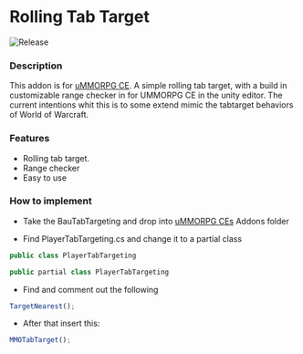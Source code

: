 # Rolling Tab Target
![Release](https://img.shields.io/badge/release-v0.0.1-blue "Release")
### Description
This addon is for [uMMORPG CE](https://assetstore.unity.com/packages/templates/systems/ummorpg-components-edition-159401 "uMMORPG CE"). A simple rolling tab target, with a build in customizable range checker in for UMMORPG CE in the unity editor. The current intentions whit this is to some extend mimic the tabtarget behaviors of World of Warcraft.

### Features

- Rolling tab target.
- Range  checker
- Easy to use


### How to implement

- Take the BauTabTargeting and drop into [uMMORPG CEs](https://assetstore.unity.com/packages/templates/systems/ummorpg-components-edition-159401 "uMMORPG CEs") Addons folder

- Find PlayerTabTargeting.cs and change it to a partial class

```javascript
public class PlayerTabTargeting 
```
```javascript
public partial class PlayerTabTargeting
```

- Find and comment out the following

```javascript
TargetNearest();
```
- After that insert this:

```javascript
MMOTabTarget();
```

